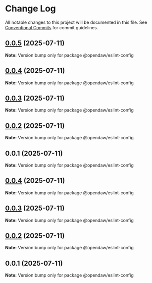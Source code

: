 # Change Log

All notable changes to this project will be documented in this file.
See [Conventional Commits](https://conventionalcommits.org) for commit guidelines.

## [0.0.5](https://github.com/andremichelle/openDAW/compare/@opendaw/eslint-config@0.0.4...@opendaw/eslint-config@0.0.5) (2025-07-11)

**Note:** Version bump only for package @opendaw/eslint-config

## [0.0.4](https://github.com/andremichelle/openDAW/compare/@opendaw/eslint-config@0.0.3...@opendaw/eslint-config@0.0.4) (2025-07-11)

**Note:** Version bump only for package @opendaw/eslint-config

## [0.0.3](https://github.com/andremichelle/openDAW/compare/@opendaw/eslint-config@0.0.2...@opendaw/eslint-config@0.0.3) (2025-07-11)

**Note:** Version bump only for package @opendaw/eslint-config

## [0.0.2](https://github.com/andremichelle/openDAW/compare/@opendaw/eslint-config@0.0.1...@opendaw/eslint-config@0.0.2) (2025-07-11)

**Note:** Version bump only for package @opendaw/eslint-config

## 0.0.1 (2025-07-11)

**Note:** Version bump only for package @opendaw/eslint-config

## [0.0.4](https://github.com/andremichelle/opendaw-turbo/compare/@opendaw/eslint-config@0.0.3...@opendaw/eslint-config@0.0.4) (2025-07-11)

**Note:** Version bump only for package @opendaw/eslint-config

## [0.0.3](https://github.com/andremichelle/opendaw-turbo/compare/@opendaw/eslint-config@0.0.2...@opendaw/eslint-config@0.0.3) (2025-07-11)

**Note:** Version bump only for package @opendaw/eslint-config

## [0.0.2](https://github.com/andremichelle/opendaw-turbo/compare/@opendaw/eslint-config@0.0.1...@opendaw/eslint-config@0.0.2) (2025-07-11)

**Note:** Version bump only for package @opendaw/eslint-config

## 0.0.1 (2025-07-11)

**Note:** Version bump only for package @opendaw/eslint-config
